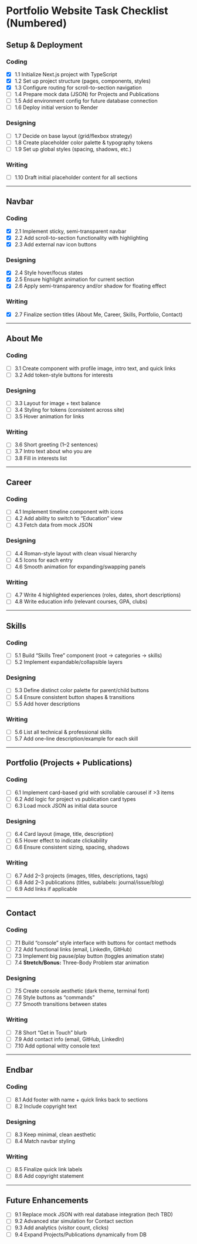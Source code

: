 # Portfolio Website Task Checklist (Numbered)

## Setup & Deployment

### Coding

- [x] 1.1 Initialize Next.js project with TypeScript
- [x] 1.2 Set up project structure (pages, components, styles)
- [x] 1.3 Configure routing for scroll-to-section navigation
- [ ] 1.4 Prepare mock data (JSON) for Projects and Publications
- [ ] 1.5 Add environment config for future database connection
- [ ] 1.6 Deploy initial version to Render

### Designing

- [ ] 1.7 Decide on base layout (grid/flexbox strategy)
- [ ] 1.8 Create placeholder color palette & typography tokens
- [ ] 1.9 Set up global styles (spacing, shadows, etc.)

### Writing

- [ ] 1.10 Draft initial placeholder content for all sections

---

## Navbar

### Coding

- [x] 2.1 Implement sticky, semi-transparent navbar
- [x] 2.2 Add scroll-to-section functionality with highlighting
- [x] 2.3 Add external nav icon buttons

### Designing

- [x] 2.4 Style hover/focus states
- [x] 2.5 Ensure highlight animation for current section
- [x] 2.6 Apply semi-transparency and/or shadow for floating effect

### Writing

- [x] 2.7 Finalize section titles (About Me, Career, Skills, Portfolio, Contact)

---

## About Me

### Coding

- [ ] 3.1 Create component with profile image, intro text, and quick links
- [ ] 3.2 Add token-style buttons for interests

### Designing

- [ ] 3.3 Layout for image + text balance
- [ ] 3.4 Styling for tokens (consistent across site)
- [ ] 3.5 Hover animation for links

### Writing

- [ ] 3.6 Short greeting (1–2 sentences)
- [ ] 3.7 Intro text about who you are
- [ ] 3.8 Fill in interests list

---

## Career

### Coding

- [ ] 4.1 Implement timeline component with icons
- [ ] 4.2 Add ability to switch to “Education” view
- [ ] 4.3 Fetch data from mock JSON

### Designing

- [ ] 4.4 Roman-style layout with clean visual hierarchy
- [ ] 4.5 Icons for each entry
- [ ] 4.6 Smooth animation for expanding/swapping panels

### Writing

- [ ] 4.7 Write 4 highlighted experiences (roles, dates, short descriptions)
- [ ] 4.8 Write education info (relevant courses, GPA, clubs)

---

## Skills

### Coding

- [ ] 5.1 Build “Skills Tree” component (root → categories → skills)
- [ ] 5.2 Implement expandable/collapsible layers

### Designing

- [ ] 5.3 Define distinct color palette for parent/child buttons
- [ ] 5.4 Ensure consistent button shapes & transitions
- [ ] 5.5 Add hover descriptions

### Writing

- [ ] 5.6 List all technical & professional skills
- [ ] 5.7 Add one-line description/example for each skill

---

## Portfolio (Projects + Publications)

### Coding

- [ ] 6.1 Implement card-based grid with scrollable carousel if >3 items
- [ ] 6.2 Add logic for project vs publication card types
- [ ] 6.3 Load mock JSON as initial data source

### Designing

- [ ] 6.4 Card layout (image, title, description)
- [ ] 6.5 Hover effect to indicate clickability
- [ ] 6.6 Ensure consistent sizing, spacing, shadows

### Writing

- [ ] 6.7 Add 2–3 projects (images, titles, descriptions, tags)
- [ ] 6.8 Add 2–3 publications (titles, sublabels: journal/issue/blog)
- [ ] 6.9 Add links if applicable

---

## Contact

### Coding

- [ ] 7.1 Build “console” style interface with buttons for contact methods
- [ ] 7.2 Add functional links (email, LinkedIn, GitHub)
- [ ] 7.3 Implement big pause/play button (toggles animation state)
- [ ] 7.4 **Stretch/Bonus:** Three-Body Problem star animation

### Designing

- [ ] 7.5 Create console aesthetic (dark theme, terminal font)
- [ ] 7.6 Style buttons as “commands”
- [ ] 7.7 Smooth transitions between states

### Writing

- [ ] 7.8 Short “Get in Touch” blurb
- [ ] 7.9 Add contact info (email, GitHub, LinkedIn)
- [ ] 7.10 Add optional witty console text

---

## Endbar

### Coding

- [ ] 8.1 Add footer with name + quick links back to sections
- [ ] 8.2 Include copyright text

### Designing

- [ ] 8.3 Keep minimal, clean aesthetic
- [ ] 8.4 Match navbar styling

### Writing

- [ ] 8.5 Finalize quick link labels
- [ ] 8.6 Add copyright statement

---

## Future Enhancements

- [ ] 9.1 Replace mock JSON with real database integration (tech TBD)
- [ ] 9.2 Advanced star simulation for Contact section
- [ ] 9.3 Add analytics (visitor count, clicks)
- [ ] 9.4 Expand Projects/Publications dynamically from DB
